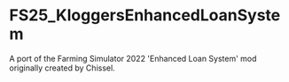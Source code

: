 # FS25_KloggersEnhancedLoanSystem
A port of the Farming Simulator 2022 'Enhanced Loan System' mod originally created by Chissel.
